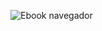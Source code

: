 ![Ebook navegador](https://upload.wikimedia.org/wikipedia/commons/2/2f/Escuela_Colombiana_de_Ingenier%C3%ADa_2.jpg)
